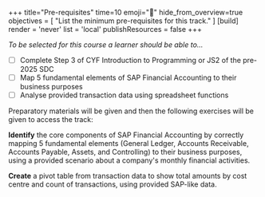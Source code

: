 +++
title="Pre-requisites"
time=10
emoji="🧰"
hide_from_overview=true
objectives = [
  "List the minimum pre-requisites for this track."
]
[build]
  render = 'never'
  list = 'local'
  publishResources = false
+++

_To be selected for this course a learner should be able to..._

- [ ] Complete Step 3 of CYF Introduction to Programming or JS2 of the pre-2025 SDC
- [ ] Map 5 fundamental elements of SAP Financial Accounting to their business purposes
- [ ] Analyse provided transaction data using spreadsheet functions

Preparatory materials will be given and then the following exercises will be given to access the track:

**Identify** the core components of SAP Financial Accounting by correctly mapping 5 fundamental elements (General Ledger, Accounts Receivable, Accounts Payable, Assets, and Controlling) to their business purposes, using a provided scenario about a company's monthly financial activities.

**Create** a pivot table from transaction data to show total amounts by cost centre and count of transactions, using provided SAP-like data.
